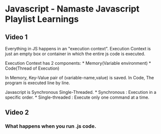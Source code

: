 # Javascript - Namaste Javascript Playlist Learnings

## Video 1

Everything in JS happens in an "execution context". Execution Context is just an empty box or container in which the entire js code is executed.

Execution Context has 2 components: * Memory(Variable environment)  * Code(Thread of Execution)

In Memory, Key-Value pair of (variable-name,value) is saved.
In Code, The program is executed line by line.

Javascript is Synchronous Single-Threaded.  * Synchronous : Execution in a specific order. * Single-threaded : Execute only one command at a time. 

## Video 2

### What happens when you run .js code.
